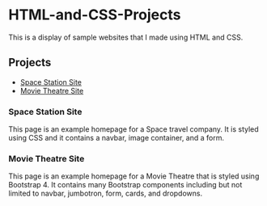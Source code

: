 # HTML-and-CSS-Projects
This is a display of sample websites that I made using HTML and CSS.
<h2>Projects</h2>
<ul>
  <li><a href='#Solar-Project'>Space Station Site</li></a>
  <li><a href='#academy_cinema.html'>Movie Theatre Site</li></a>
</ul>
<h3>Space Station Site</h3>
This page is an example homepage for a Space travel company. It is styled using CSS and it contains a navbar, image container, and a form.
<h3>Movie Theatre Site</h3>
This page is an example homepage for a Movie Theatre that is styled using Bootstrap 4. It contains many Bootstrap components including but not limited to navbar, jumbotron, form, cards, and dropdowns.
